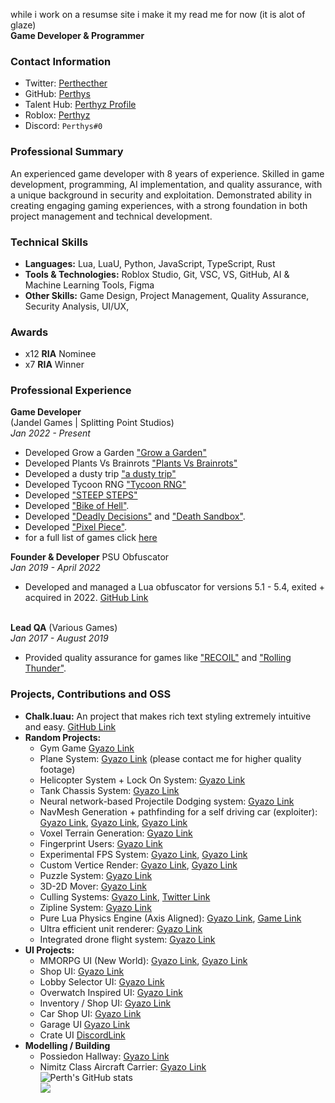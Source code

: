 while i work on a resumse site i make it my read me for now (it is alot of glaze)
\
**Game Developer & Programmer**
### Contact Information
- Twitter: [Perthecther](https://twitter.com/Perthecther)
- GitHub: [Perthys](https://github.com/Perthys)
- Talent Hub: [Perthyz Profile](https://talent.roblox.com/creators/327423121)
- Roblox: [Perthyz](https://www.roblox.com/users/327423121/profile)
- Discord: ``Perthys#0``
### Professional Summary
An experienced game developer with 8 years of experience. Skilled in game development, programming, AI implementation, and quality assurance, with a unique background in security and exploitation. Demonstrated ability in creating engaging gaming experiences, with a strong foundation in both project management and technical development.
### Technical Skills
- **Languages:** Lua, LuaU, Python, JavaScript, TypeScript, Rust
- **Tools & Technologies:** Roblox Studio, Git, VSC, VS, GitHub, AI & Machine Learning Tools, Figma
- **Other Skills:** Game Design, Project Management, Quality Assurance, Security Analysis, UI/UX,
### Awards 
- x12 **RIA** Nominee
- x7 **RIA** Winner

### Professional Experience
**Game Developer**  
(Jandel Games | Splitting Point Studios)  
*Jan 2022 - Present*
- Developed Grow a Garden ["Grow a Garden"](https://www.roblox.com/games/126884695634066/Grow-a-Garden)
- Developed Plants Vs Brainrots ["Plants Vs Brainrots"](https://www.roblox.com/games/127742093697776/Plants-Vs-Brainrots)
- Developed a dusty trip ["a dusty trip"](https://www.roblox.com/games/16389395869/a-dusty-trip-ROCKET#!/game-instances)
- Developed Tycoon RNG ["Tycoon RNG"](https://www.roblox.com/games/17601705136/Tycoon-RNG)
- Developed ["STEEP STEPS"](https://www.roblox.com/games/11606818992/STEEP-STEPS)
- Developed ["Bike of Hell"](https://www.roblox.com/games/14943334555/Bike-of-Hell-UPD10).
- Developed ["Deadly Decisions"](https://www.roblox.com/games/12434172731/Deadly-Decisions) and ["Death Sandbox"](https://www.roblox.com/games/10627835972/Death-Sandbox-WINTER-UPDATE).
- Developed ["Pixel Piece"](https://www.roblox.com/groups/6537733/Pixel-Piece#!/about).
- for a full list of games click [here](https://jandel-rblx.github.io/roblox-game-stats/)

**Founder & Developer**
PSU Obfuscator  
*Jan 2019 - April 2022*
- Developed and managed a Lua obfuscator for versions 5.1 - 5.4, exited + acquired in 2022. [GitHub Link](https://github.com/psuDevelopment)

\
**Lead QA** 
(Various Games)  
*Jan 2017 - August 2019*
- Provided quality assurance for games like ["RECOIL"](https://www.roblox.com/games/4651779470/RECOIL) and ["Rolling Thunder"](https://www.roblox.com/games/7686955826/Rolling-Thunder-PVE).
  
### Projects, Contributions and OSS
- **Chalk.luau:** An project that makes rich text styling extremely intuitive and easy. [GitHub Link](https://github.com/Perthys/chalk)
- **Random Projects:**
  - Gym Game [Gyazo Link](https://gyazo.com/578c73ed4fba969ce8d3ec39319418ae)
  - Plane System: [Gyazo Link](https://gyazo.com/b288d96ab4710ee8e966dbf14521f857) (please contact me for higher quality footage)
  - Helicopter System + Lock On System: [Gyazo Link](https://gyazo.com/ccdb4bfa5352d96ce8a3d648fa6b69c6)
  - Tank Chassis System: [Gyazo Link](https://gyazo.com/7634543f994e46524c2e1b71b20a5a42)
  - Neural network-based Projectile Dodging system: [Gyazo Link](https://gyazo.com/b46aa7d820e6503dd97148ce80f18301)
  - NavMesh Generation + pathfinding for a self driving car (exploiter): [Gyazo Link](https://gyazo.com/e9fc6f3acb5612f1ca254f627ab97520), [Gyazo Link](https://gyazo.com/5a49b217e9c2182048e5cb332f8d58a6), [Gyazo Link](https://gyazo.com/c135daf71c9660831e056185fde1ebb1)
  - Voxel Terrain Generation: [Gyazo Link](https://gyazo.com/963811224435fe4a5b564a1fab912201)
  - Fingerprint Users: [Gyazo Link](https://gyazo.com/390ec9f56d4f0511b5964c22c6241c6c)
  - Experimental FPS System: [Gyazo Link](https://gyazo.com/5bcb97fe1d06c2854ec46e25b3deb014), [Gyazo Link](https://gyazo.com/e0ad93a9c416570e8f61a76e56e8182a)
  - Custom Vertice Render: [Gyazo Link](https://gyazo.com/e8a6d963f874d7c3bb4cb8312374bf63), [Gyazo Link](https://gyazo.com/c181368a93e51f797374c021b0d4eeb2)
  - Puzzle System: [Gyazo Link](https://gyazo.com/793445ef1cc8b996e781b1a99d11948b)
  - 3D-2D Mover: [Gyazo Link](https://gyazo.com/c2d7119d7eb70220599204bb6caa6ea0)
  - Culling Systems: [Gyazo Link](https://gyazo.com/5407054e58d817c993b274125ee537db), [Twitter Link](https://twitter.com/Perthecther/status/1737984692421591070)
  - Zipline System: [Gyazo Link](https://gyazo.com/50fb37cbb1ed4e3e91075f3ad091a689)
  - Pure Lua Physics Engine (Axis Aligned): [Gyazo Link](https://gyazo.com/a5f070ab3ca0b7cd5ca084cb4de6c1ec), [Game Link](https://www.roblox.com/games/14513631125/Physics-Engine)
  - Ultra efficient unit renderer: [Gyazo Link](https://gyazo.com/0506f72d6646476681dc62eb25181e23)
  - Integrated drone flight system: [Gyazo Link](https://gyazo.com/9aec8f08329b5ca2590517ca8f2c45cd)
- **UI Projects:**
  - MMORPG UI (New World): [Gyazo Link](https://gyazo.com/6fddc9d533d342e8bff89ea30b42caed), [Gyazo Link](https://gyazo.com/f15c19647d845aabf02597ad539d470d)
  - Shop UI: [Gyazo Link](https://gyazo.com/97f89d224243bf618e48544d7c91ee0f)
  - Lobby Selector UI: [Gyazo Link](https://gyazo.com/604307096d048768d79e5b5b2104313b)
  - Overwatch Inspired UI: [Gyazo Link](https://gyazo.com/0c8eb17c5f6d84276aef984abe45355d)
  - Inventory / Shop UI: [Gyazo Link](https://gyazo.com/64c02eaf88975ada564be9a6be797930)
  - Car Shop UI: [Gyazo Link](https://gyazo.com/5353d1d9a8ba78c803b94db42735c0fd)
  - Garage UI [Gyazo Link](https://gyazo.com/a25ad00083680c2f041e8d4ddfe42556)
  - Crate UI [DiscordLink](https://cdn.discordapp.com/attachments/1017843587154726950/1337937359353806858/image.png?ex=67a942c4&is=67a7f144&hm=f923da2367495a3b8ffb041e5fc154c0390f42a33b65033dcc93bf99317f2eaa&)
- **Modelling / Building**
  - Possiedon Hallway: [Gyazo Link](https://gyazo.com/9bc7dba64984b410fc60dd753c081a1f)
  - Nimitz Class Aircraft Carrier: [Gyazo Link](https://gyazo.com/a97314aaeeeaa85582f1d0c0e20de199)
\
![Perth's GitHub stats](https://github-readme-stats.vercel.app/api?username=Perthys&show_icons=true&theme=gotham)
\
![](https://komarev.com/ghpvc/?username=Perthys&color=green)
<!---
Perthys/Perthys is a ✨ special ✨ repository because its `README.md` (this file) appears on your GitHub profile.
You can click the Preview link to take a look at your changes.
--->


